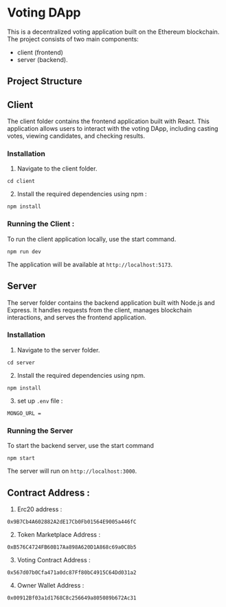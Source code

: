 # Voting DApp

This is a decentralized voting application built on the Ethereum blockchain. The project consists of two main components: 
- client (frontend) 
- server (backend). 

## Project Structure


## Client

The client folder contains the frontend application built with React. This application allows users to interact with the voting DApp, including casting votes, viewing candidates, and checking results.

### Installation

1. Navigate to the client folder.
```
cd client
```
2. Install the required dependencies using npm :

```
npm install
```

### Running the Client :

To run the client application locally, use the start command.

```
npm run dev
```
 The application will be available at `http://localhost:5173`.



## Server

The server folder contains the backend application built with Node.js and Express. It handles requests from the client, manages blockchain interactions, and serves the frontend application.

### Installation

1. Navigate to the server folder.
```
cd server
```
2. Install the required dependencies using npm.

```
npm install
```

3. set up `.env` file :
```
MONGO_URL =
```
### Running the Server

To start the backend server, use the start command

```
npm start
```
 The server will run on `http://localhost:3000`.

## Contract Address :

1) Erc20 address : 
```
0x9B7Cb4A602882A2dE17Cb0Fb01564E9005a446fC
```

2) Token Marketplace Address :
```
0xB576C4724FB60B17Aa898A620D1A868c69a0C8b5
```

3) Voting Contract Address :

```
0x567d07b0Cfa471a0dc87Ff80bC4915C64Dd031a2
```

4) Owner Wallet Address :
```
0x00912Bf03a1d1768C8c256649a805089b672Ac31
```
